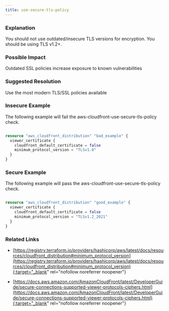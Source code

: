 ```yaml
---
title: use-secure-tls-policy
---
```


### Explanation


You should not use outdated/insecure TLS versions for encryption. You should be using TLS v1.2+.


### Possible Impact
Outdated SSL policies increase exposure to known vulnerabilities

### Suggested Resolution
Use the most modern TLS/SSL policies available


### Insecure Example

The following example will fail the aws-cloudfront-use-secure-tls-policy check.

```terraform

resource "aws_cloudfront_distribution" "bad_example" {
  viewer_certificate {
    cloudfront_default_certificate = false
    minimum_protocol_version = "TLSv1.0"
  }
}

```



### Secure Example

The following example will pass the aws-cloudfront-use-secure-tls-policy check.

```terraform

resource "aws_cloudfront_distribution" "good_example" {
  viewer_certificate {
    cloudfront_default_certificate = false
    minimum_protocol_version = "TLSv1.2_2021"
  }
}

```




### Related Links


- [https://registry.terraform.io/providers/hashicorp/aws/latest/docs/resources/cloudfront_distribution#minimum_protocol_version](https://registry.terraform.io/providers/hashicorp/aws/latest/docs/resources/cloudfront_distribution#minimum_protocol_version){:target="_blank" rel="nofollow noreferrer noopener"}

- [https://docs.aws.amazon.com/AmazonCloudFront/latest/DeveloperGuide/secure-connections-supported-viewer-protocols-ciphers.html](https://docs.aws.amazon.com/AmazonCloudFront/latest/DeveloperGuide/secure-connections-supported-viewer-protocols-ciphers.html){:target="_blank" rel="nofollow noreferrer noopener"}


